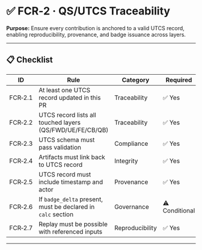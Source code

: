 # ✅ FCR‑2 · QS/UTCS Traceability

**Purpose:** Ensure every contribution is anchored to a valid UTCS record, enabling reproducibility, provenance, and badge issuance across layers.

---

## 📋 Checklist

| ID         | Rule                                                                 | Category        | Required     | Notes                                                                 |
|------------|----------------------------------------------------------------------|------------------|--------------|-----------------------------------------------------------------------|
| FCR‑2.1    | At least one UTCS record updated in this PR                         | Traceability     | ✅ Yes        | Located under `governance/UTCS/records/`                             |
| FCR‑2.2    | UTCS record lists all touched layers (QS/FWD/UE/FE/CB/QB)           | Traceability     | ✅ Yes        | Use `context.what.layer` or equivalent                               |
| FCR‑2.3    | UTCS schema must pass validation                                     | Compliance       | ✅ Yes        | Validated against `governance/UTCS/SCHEMA.json`                      |
| FCR‑2.4    | Artifacts must link back to UTCS record                              | Integrity        | ✅ Yes        | Fields: `sheet`, `structure`, `passport_ref`, `verify_log`           |
| FCR‑2.5    | UTCS record must include timestamp and actor                         | Provenance       | ✅ Yes        | Fields: `ts`, `actor_did`                                            |
| FCR‑2.6    | If `badge_delta` present, must be declared in `calc` section         | Governance       | ⚠️ Conditional | Used for badge issuance logic                                        |
| FCR‑2.7    | Replay must be possible with referenced inputs                       | Reproducibility  | ✅ Yes        | Inputs must include `path` and `sha256`                              |

---

